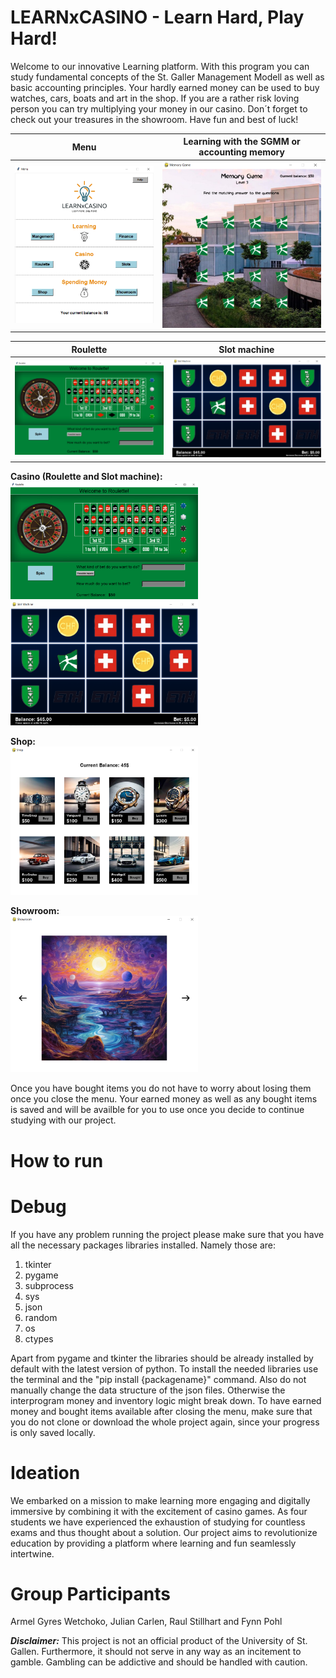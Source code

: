 # LEARNxCASINO - Learn Hard, Play Hard!

Welcome to our innovative Learning platform. With this program you can study fundamental concepts of the St. Galler Management Modell as well as basic accounting principles. Your hardly earned money can be used to buy watches, cars, boats and art in the shop. If you are a rather risk loving person you can try multiplying your money in our casino. Don´t forget to check out your treasures in the showroom. Have fun and best of luck!

Menu                                                    |  Learning with the SGMM or accounting memory
:------------------------------------------------------:|:------------------------------------------------------:
<img src="graphic/Readme/menu.png" width="300">         |  <img src="graphic/Readme/memory.png" width="300"> 

Roulette                                                |  Slot machine
:------------------------------------------------------:|:------------------------------------------------------:
<img src="graphic/Readme/roulette.png" width="300">     |  <img src="graphic/Readme/slot.png" width="300"> 


**Casino (Roulette and Slot machine):** <br />
<img src="graphic/Readme/roulette.png" width="300"> <br />
<img src="graphic/Readme/slot.png" width="300"> <br />

**Shop:** <br />
<img src="graphic/Readme/shop.png" width="300"> <br />

**Showroom:** <br />
<img src="graphic/Readme/showroom.png" width="300"> <br />

Once you have bought items you do not have to worry about losing them once you close the menu. Your earned money as well as any bought items is saved and will be availble for you to use once you decide to continue studying with our project. 

# How to run


# Debug
If you have any problem running the project please make sure that you have all the necessary packages libraries installed. Namely those are: 
1. tkinter
2. pygame
3. subprocess 
4. sys
5. json
6. random
7. os
8. ctypes

Apart from pygame and tkinter the libraries should be already installed by default with the latest version of python. To install the needed libraries use the terminal and the "pip install {packagename}" command. 
Also do not manually change the data structure of the json files. Otherwise the interprogram money and inventory logic might break down. To have earned money and bought items available after closing the menu, make sure that you do not clone or download the whole project again, since your progress is only saved locally.  

# Ideation
We embarked on a mission to make learning more engaging and digitally immersive by combining it with the excitement of casino games. As four students we have experienced the exhaustion of studying for countless exams and thus thought about a solution. Our project aims to revolutionize education by providing a platform where learning and fun seamlessly intertwine.

# Group Participants
Armel Gyres Wetchoko, Julian Carlen, Raul Stillhart and Fynn Pohl 

***Disclaimer:*** This project is not an official product of the University of St. Gallen. Furthermore, it should not serve in any way as an incitement to gamble. 
Gambling can be addictive and should be handled with caution. 
